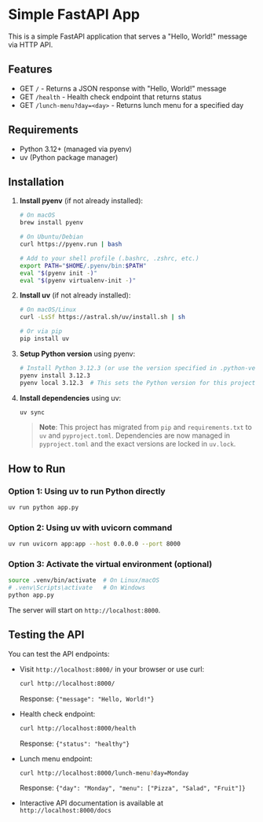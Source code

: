 # Simple FastAPI App

This is a simple FastAPI application that serves a "Hello, World!" message via HTTP API.

## Features

- GET `/` - Returns a JSON response with "Hello, World!" message
- GET `/health` - Health check endpoint that returns status
- GET `/lunch-menu?day=<day>` - Returns lunch menu for a specified day

## Requirements

- Python 3.12+ (managed via pyenv)
- uv (Python package manager)

## Installation

1. **Install pyenv** (if not already installed):
   ```bash
   # On macOS
   brew install pyenv
   
   # On Ubuntu/Debian
   curl https://pyenv.run | bash
   
   # Add to your shell profile (.bashrc, .zshrc, etc.)
   export PATH="$HOME/.pyenv/bin:$PATH"
   eval "$(pyenv init -)"
   eval "$(pyenv virtualenv-init -)"
   ```

2. **Install uv** (if not already installed):
   ```bash
   # On macOS/Linux
   curl -LsSf https://astral.sh/uv/install.sh | sh
   
   # Or via pip
   pip install uv
   ```

3. **Setup Python version** using pyenv:
   ```bash
   # Install Python 3.12.3 (or use the version specified in .python-version)
   pyenv install 3.12.3
   pyenv local 3.12.3  # This sets the Python version for this project
   ```

4. **Install dependencies** using uv:
   ```bash
   uv sync
   ```

   > **Note**: This project has migrated from `pip` and `requirements.txt` to `uv` and `pyproject.toml`. Dependencies are now managed in `pyproject.toml` and the exact versions are locked in `uv.lock`.

## How to Run

### Option 1: Using uv to run Python directly
```bash
uv run python app.py
```

### Option 2: Using uv with uvicorn command
```bash
uv run uvicorn app:app --host 0.0.0.0 --port 8000
```

### Option 3: Activate the virtual environment (optional)
```bash
source .venv/bin/activate  # On Linux/macOS
# .venv\Scripts\activate   # On Windows
python app.py
```

The server will start on `http://localhost:8000`.

## Testing the API

You can test the API endpoints:

- Visit `http://localhost:8000/` in your browser or use curl:
  ```bash
  curl http://localhost:8000/
  ```
  Response: `{"message": "Hello, World!"}`

- Health check endpoint:
  ```bash
  curl http://localhost:8000/health
  ```
  Response: `{"status": "healthy"}`

- Lunch menu endpoint:
  ```bash
  curl http://localhost:8000/lunch-menu?day=Monday
  ```
  Response: `{"day": "Monday", "menu": ["Pizza", "Salad", "Fruit"]}`

- Interactive API documentation is available at `http://localhost:8000/docs`
